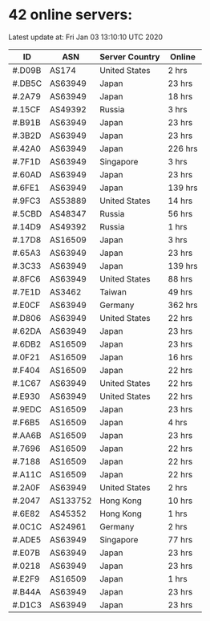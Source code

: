 # 42 online servers:

Latest update at: Fri Jan 03 13:10:10 UTC 2020

| ID | ASN | Server Country | Online |
| -- | --- | -------------- | ------ |
| #.D09B | AS174 | United States | 2 hrs |
| #.DB5C | AS63949 | Japan | 23 hrs |
| #.2A79 | AS63949 | Japan | 18 hrs |
| #.15CF | AS49392 | Russia | 3 hrs |
| #.B91B | AS63949 | Japan | 23 hrs |
| #.3B2D | AS63949 | Japan | 23 hrs |
| #.42A0 | AS63949 | Japan | 226 hrs |
| #.7F1D | AS63949 | Singapore | 3 hrs |
| #.60AD | AS63949 | Japan | 23 hrs |
| #.6FE1 | AS63949 | Japan | 139 hrs |
| #.9FC3 | AS53889 | United States | 14 hrs |
| #.5CBD | AS48347 | Russia | 56 hrs |
| #.14D9 | AS49392 | Russia | 1 hrs |
| #.17D8 | AS16509 | Japan | 3 hrs |
| #.65A3 | AS63949 | Japan | 23 hrs |
| #.3C33 | AS63949 | Japan | 139 hrs |
| #.8FC6 | AS63949 | United States | 88 hrs |
| #.7E1D | AS3462 | Taiwan | 49 hrs |
| #.E0CF | AS63949 | Germany | 362 hrs |
| #.D806 | AS63949 | United States | 22 hrs |
| #.62DA | AS63949 | Japan | 23 hrs |
| #.6DB2 | AS16509 | Japan | 23 hrs |
| #.0F21 | AS16509 | Japan | 16 hrs |
| #.F404 | AS16509 | Japan | 22 hrs |
| #.1C67 | AS63949 | United States | 22 hrs |
| #.E930 | AS63949 | United States | 22 hrs |
| #.9EDC | AS16509 | Japan | 23 hrs |
| #.F6B5 | AS16509 | Japan | 4 hrs |
| #.AA6B | AS16509 | Japan | 23 hrs |
| #.7696 | AS16509 | Japan | 22 hrs |
| #.7188 | AS16509 | Japan | 22 hrs |
| #.A11C | AS16509 | Japan | 22 hrs |
| #.2A0F | AS63949 | United States | 2 hrs |
| #.2047 | AS133752 | Hong Kong | 10 hrs |
| #.6E82 | AS45352 | Hong Kong | 1 hrs |
| #.0C1C | AS24961 | Germany | 2 hrs |
| #.ADE5 | AS63949 | Singapore | 77 hrs |
| #.E07B | AS63949 | Japan | 23 hrs |
| #.0218 | AS63949 | Japan | 23 hrs |
| #.E2F9 | AS16509 | Japan | 1 hrs |
| #.B44A | AS63949 | Japan | 23 hrs |
| #.D1C3 | AS63949 | Japan | 23 hrs |

